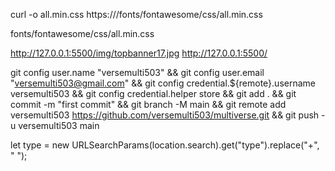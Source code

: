 curl -o all.min.css https:///fonts/fontawesome/css/all.min.css

fonts/fontawesome/css/all.min.css

http://127.0.0.1:5500/img/topbanner17.jpg
http://127.0.0.1:5500/

git config user.name "versemulti503" && git config user.email "versemulti503@gmail.com" && git config credential.${remote}.username versemulti503 && git config credential.helper store && git add . && git commit -m "first commit" && git branch -M main && git remote add versemulti503 https://github.com/versemulti503/multiverse.git && git push -u versemulti503 main


let type = new URLSearchParams(location.search).get("type").replace("+", " ");